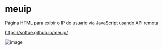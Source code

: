 # meuip

Página HTML para exibir o IP do usuário via JavaScript usando API remota

https://softue.github.io/meuip/

![image](https://github.com/user-attachments/assets/0bb0d79f-9f69-430a-99b4-67912d047850)


